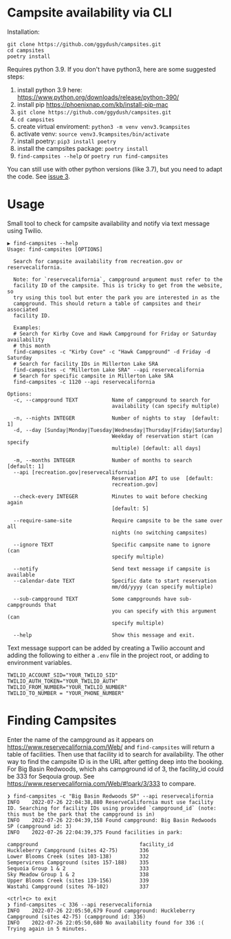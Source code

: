 # Campsite availability via CLI

Installation:
```
git clone https://github.com/ggydush/campsites.git
cd campsites 
poetry install
```
Requires python 3.9. If you don't have python3, here are some suggested steps:

1. install python 3.9 here: https://www.python.org/downloads/release/python-390/
2. install pip https://phoenixnap.com/kb/install-pip-mac
3. `git clone https://github.com/ggydush/campsites.git`
4. `cd campsites`
5. create virtual enviroment: `python3 -m venv venv3.9campsites`
6. activate venv: `source venv3.9campsites/bin/activate`
7. install poetry: `pip3 install poetry`
8. install the campsites package: `poetry install`
9. `find-campsites --help` or `poetry run find-campsites`

You can still use with other python versions (like 3.7), but you  need to adapt the code. See [issue 3](https://github.com/ggydush/campsites/issues/3).

# Usage
Small tool to check for campsite availability and notify via text message using Twilio.

```
▶ find-campsites --help
Usage: find-campsites [OPTIONS]

  Search for campsite availability from recreation.gov or reservecalifornia.

  Note: for `reservecalifornia`, campground argument must refer to the
  facility ID of the campsite. This is tricky to get from the website, so
  try using this tool but enter the park you are interested in as the
  campground. This should return a table of campsites and their associated
  facility ID.

  Examples:
  # Search for Kirby Cove and Hawk Campground for Friday or Saturday availability
  # this month
  find-campsites -c "Kirby Cove" -c "Hawk Campground" -d Friday -d Saturday
  # Search for facility IDs in Millerton Lake SRA
  find-campsites -c "Millerton Lake SRA" --api reservecalifornia
  # Search for specific campsite in Millerton Lake SRA
  find-campsites -c 1120 --api reservecalifornia

Options:
  -c, --campground TEXT           Name of campground to search for
                                  availability (can specify multiple)

  -n, --nights INTEGER            Number of nights to stay  [default: 1]
  -d, --day [Sunday|Monday|Tuesday|Wednesday|Thursday|Friday|Saturday]
                                  Weekday of reservation start (can specify
                                  multiple) [default: all days]

  -m, --months INTEGER            Number of months to search  [default: 1]
  --api [recreation.gov|reservecalifornia]
                                  Reservation API to use  [default:
                                  recreation.gov]

  --check-every INTEGER           Minutes to wait before checking again
                                  [default: 5]

  --require-same-site             Require campsite to be the same over all
                                  nights (no switching campsites)

  --ignore TEXT                   Specific campsite name to ignore (can
                                  specify multiple)

  --notify                        Send text message if campsite is available
  --calendar-date TEXT            Specific date to start reservation
                                  mm/dd/yyyy (can specify multiple)

  --sub-campground TEXT           Some campgrounds have sub-campgrounds that
                                  you can specify with this argument (can
                                  specify multiple)

  --help                          Show this message and exit.
  ```

Text message support can be added by creating a Twilio account and adding the following to either a `.env` file in the project root, or adding to environment variables.

```
TWILIO_ACCOUNT_SID="YOUR_TWILIO_SID"
TWILIO_AUTH_TOKEN="YOUR_TWILIO_AUTH"
TWILIO_FROM_NUMBER="YOUR_TWILIO_NUMBER"
TWILIO_TO_NUMBER = "YOUR_PHONE_NUMBER"
```

# Finding Campsites
Enter the name of the campground as it appears on https://www.reservecalifornia.com/Web/ and `find-campsites` will return a table of facilities. Then use that facility id to search for availability. The other way to find the campsite ID is in the URL after getting deep into the booking. For Big Basin Redwoods, which ahs campground id of 3, the facility_id could be 333 for Seqouia group. See https://www.reservecalifornia.com/Web/#!park/3/333 to compare.

```
❯ find-campsites -c "Big Basin Redwoods SP" --api reservecalifornia
INFO	2022-07-26 22:04:38,880	ReserveCalifornia must use facility ID. Searching for facility IDs using provided `campground_id` (note: this must be the park that the campground is in)
INFO	2022-07-26 22:04:39,158	Found campground: Big Basin Redwoods SP (campground id: 3)
INFO	2022-07-26 22:04:39,375	Found facilities in park:

campground                                 facility_id
Huckleberry Campground (sites 42-75)       336
Lower Blooms Creek (sites 103-138)         332
Sempervirens Campground (sites 157-188)    335
Sequoia Group 1 & 2                        333
Sky Meadow Group 1 & 2                     338
Upper Blooms Creek (sites 139-156)         339
Wastahi Campground (sites 76-102)          337

<ctrl+c> to exit
❯ find-campsites -c 336 --api reservecalifornia
INFO	2022-07-26 22:05:50,679	Found campground: Huckleberry Campground (sites 42-75) (campground id: 336)
INFO	2022-07-26 22:05:50,680	No availability found for 336 :( Trying again in 5 minutes.
```
